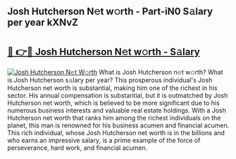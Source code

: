 ## Josh Hutcherson N𝚎t w𝚘rth - Part-iN0 S𝚊lary per year kXNvZ

# <h2><a href="http://gc4ak6.nevu.top/?p=Josh+Hutcherson">🔗 👉🔴 Josh Hutcherson N𝚎t w𝚘rth - S𝚊lary</a></h2>

[![Josh Hutcherson N𝚎t W𝚘rth](https://i.imgur.com/Oavwk0R.jpeg)](http://gc4ak6.nevu.top/?p=Josh+Hutcherson)
What is Josh Hutcherson n𝚎t w𝚘rth? What is Josh Hutcherson s𝚊lary per year?
This prosperous individual's Josh Hutcherson net worth is substantial, making him one of the richest in his sector. His annual compensation is substantial, but it is outmatched by Josh Hutcherson net worth, which is believed to be more significant due to his numerous business interests and valuable real estate holdings. With a Josh Hutcherson net worth that ranks him among the richest individuals on the planet, this man is renowned for his business acumen and financial acumen. This rich individual, whose Josh Hutcherson net worth is in the billions and who earns an impressive salary, is a prime example of the force of perseverance, hard work, and financial acumen.
